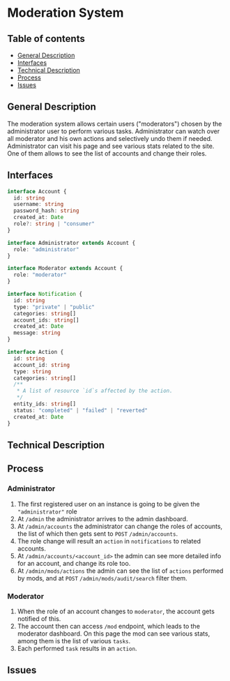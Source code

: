 # Moderation System

## Table of contents
- [General Description](#general-description)
- [Interfaces](#interfaces)
- [Technical Description](#technical-description)
- [Process](#process)
- [Issues](#issues)

## General Description
The moderation system allows certain users ("moderators") chosen by the administrator user to perform various tasks.
Administrator can watch over all moderator and his own actions and selectively undo them if needed.
Administrator can visit his page and see various stats related to the site.
One of them allows to see the list of accounts and change their roles.

## Interfaces
```typescript
interface Account {
  id: string
  username: string
  password_hash: string
  created_at: Date
  role?: string | "consumer"
}

interface Administrator extends Account {
  role: "administrator"
}

interface Moderator extends Account {
  role: "moderator"
}

interface Notification {
  id: string
  type: "private" | "public"
  categories: string[]
  account_ids: string[]
  created_at: Date
  message: string
}

interface Action {
  id: string
  account_id: string
  type: string
  categories: string[]
  /**
   * A list of resource `id`s affected by the action.
   */
  entity_ids: string[]
  status: "completed" | "failed" | "reverted"
  created_at: Date
}
```

## Technical Description


## Process
### Administrator
1. The first registered user on an instance is going to be given the `"administrator"` role
1. At `/admin` the administrator arrives to the admin dashboard.
1. At `/admin/accounts` the administrator can change the roles of accounts, the list of which then gets sent to `POST` `/admin/accounts`.
1. The role change will result an `action` in `notifications` to related accounts.
1. At `/admin/accounts/<account_id>` the admin can see more detailed info for an account, and change its role too.
1. At `/admin/mods/actions` the admin can see the list of `actions` performed by mods, and at `POST` `/admin/mods/audit/search` filter them.

### Moderator
1. When the role of an account changes to `moderator`, the account gets notified of this.
1. The account then can access `/mod` endpoint, which leads to the moderator dashboard. On this page the mod can see various stats, among them is the list of various `tasks`.
1. Each performed `task` results in an `action`.

## Issues
